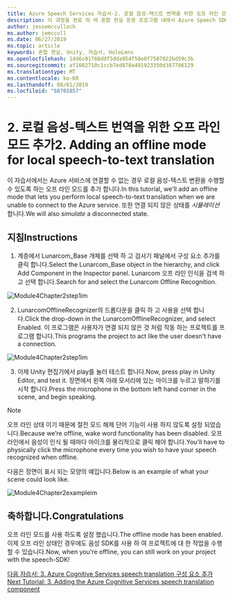 ```yaml
---
title: Azure Speech Services 자습서-2. 로컬 음성-텍스트 번역을 위한 오프 라인 모드 추가
description: 이 과정을 완료 하 여 혼합 현실 응용 프로그램 내에서 Azure Speech SDK를 구현 하는 방법을 알아보세요.
author: jessemcculloch
ms.author: jemccull
ms.date: 06/27/2019
ms.topic: article
keywords: 혼합 현실, Unity, 자습서, HoloLens
ms.openlocfilehash: 1dd6c01768ddf5dda954f50e0f7507022bd59c3b
ms.sourcegitcommit: af1602710c1ccb7ed870a491923350d387706129
ms.translationtype: MT
ms.contentlocale: ko-KR
ms.lasthandoff: 08/01/2019
ms.locfileid: "68701857"
---
```

# <a name="2-adding-an-offline-mode-for-local-speech-to-text-translation"></a><span data-ttu-id="699e1-105">2. 로컬 음성-텍스트 번역을 위한 오프 라인 모드 추가</span><span class="sxs-lookup"><span data-stu-id="699e1-105">2. Adding an offline mode for local speech-to-text translation</span></span>

<span data-ttu-id="699e1-106">이 자습서에서는 Azure 서비스에 연결할 수 없는 경우 로컬 음성-텍스트 변환을 수행할 수 있도록 하는 오프 라인 모드를 추가 합니다.</span><span class="sxs-lookup"><span data-stu-id="699e1-106">In this tutorial, we'll add an offline mode that lets you perform local speech-to-text translation when we are unable to connect to the Azure service.</span></span> <span data-ttu-id="699e1-107">또한 연결 되지 않은 상태를 *시뮬레이션* 합니다.</span><span class="sxs-lookup"><span data-stu-id="699e1-107">We will also *simulate* a disconnected state.</span></span>

## <a name="instructions"></a><span data-ttu-id="699e1-108">지침</span><span class="sxs-lookup"><span data-stu-id="699e1-108">Instructions</span></span>

1. <span data-ttu-id="699e1-109">계층에서 Lunarcom_Base 개체를 선택 하 고 검사기 패널에서 구성 요소 추가를 클릭 합니다.</span><span class="sxs-lookup"><span data-stu-id="699e1-109">Select the Lunarcom_Base object in the hierarchy, and click Add Component in the Inspector panel.</span></span> <span data-ttu-id="699e1-110">Lunarcom 오프 라인 인식을 검색 하 고 선택 합니다.</span><span class="sxs-lookup"><span data-stu-id="699e1-110">Search for and select the Lunarcom Offline Recognition.</span></span>

![Module4Chapter2step1im](images/module4chapter2step1im.PNG)

2. <span data-ttu-id="699e1-112">LunarcomOfflineRecognizer의 드롭다운을 클릭 하 고 사용을 선택 합니다.</span><span class="sxs-lookup"><span data-stu-id="699e1-112">Click the drop-down in the LunarcomOfflineRecognizer, and select Enabled.</span></span> <span data-ttu-id="699e1-113">이 프로그램은 사용자가 연결 되지 않은 것 처럼 작동 하는 프로젝트를 프로그램 합니다.</span><span class="sxs-lookup"><span data-stu-id="699e1-113">This programs the project to act like the user doesn't have a connection.</span></span> 

![Module4Chapter2step1im](images/module4chapter2step2im.PNG)

3. <span data-ttu-id="699e1-115">이제 Unity 편집기에서 play를 눌러 테스트 합니다.</span><span class="sxs-lookup"><span data-stu-id="699e1-115">Now, press play in Unity Editor, and test it.</span></span> <span data-ttu-id="699e1-116">장면에서 왼쪽 아래 모서리에 있는 마이크를 누르고 말하기를 시작 합니다.</span><span class="sxs-lookup"><span data-stu-id="699e1-116">Press the microphone in the bottom left hand corner in the scene, and begin speaking.</span></span> 

> [!NOTE]
> <span data-ttu-id="699e1-117">오프 라인 상태 이기 때문에 절전 모드 해제 단어 기능이 사용 하지 않도록 설정 되었습니다.</span><span class="sxs-lookup"><span data-stu-id="699e1-117">Because we’re offline, wake word functionality has been disabled.</span></span> <span data-ttu-id="699e1-118">오프 라인에서 음성이 인식 될 때마다 마이크를 물리적으로 클릭 해야 합니다.</span><span class="sxs-lookup"><span data-stu-id="699e1-118">You'll have to physically click the microphone every time you wish to have your speech recognized when offline.</span></span> 

<span data-ttu-id="699e1-119">다음은 장면이 표시 되는 모양의 예입니다.</span><span class="sxs-lookup"><span data-stu-id="699e1-119">Below is an example of what your scene could look like.</span></span>

![Module4Chapter2exampleim](images/module4chapter2exampleim.PNG)

## <a name="congratulations"></a><span data-ttu-id="699e1-121">축하합니다.</span><span class="sxs-lookup"><span data-stu-id="699e1-121">Congratulations</span></span>

<span data-ttu-id="699e1-122">오프 라인 모드를 사용 하도록 설정 했습니다.</span><span class="sxs-lookup"><span data-stu-id="699e1-122">The offline mode has been enabled.</span></span> <span data-ttu-id="699e1-123">이제 오프 라인 상태인 경우에도 음성 SDK를 사용 하 여 프로젝트에 대 한 작업을 수행할 수 있습니다.</span><span class="sxs-lookup"><span data-stu-id="699e1-123">Now, when you're offline, you can still work on your project with the speech-SDK!</span></span> 


[<span data-ttu-id="699e1-124">다음 자습서: 3.  Azure Cognitive Services speech translation 구성 요소 추가</span><span class="sxs-lookup"><span data-stu-id="699e1-124">Next Tutorial: 3.  Adding the Azure Cognitive Services speech translation component</span></span>](mrlearning-speechSDK-ch3.md)

